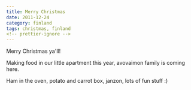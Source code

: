 ```yaml
---
title: Merry Christmas
date: 2011-12-24
category: finland
tags: christmas, finland
<!-- prettier-ignore -->
---
```


Merry Christmas ya'll!

Making food in our little apartment this year, avovaimon family is coming here.

Ham in the oven, potato and carrot box, janzon, lots of fun stuff :)
